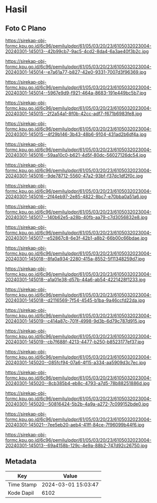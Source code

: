 # Hasil

## Foto C Plano

https://sirekap-obj-formc.kpu.go.id/6c96/pemilu/pdpr/61/05/03/20/23/6105032023004-20240301-145013--42b99cb7-9ac5-4cd2-8da4-6a3ae40f3b2c.jpg

https://sirekap-obj-formc.kpu.go.id/6c96/pemilu/pdpr/61/05/03/20/23/6105032023004-20240301-145014--e7a61a77-b827-42e0-9331-7007d3f96369.jpg

https://sirekap-obj-formc.kpu.go.id/6c96/pemilu/pdpr/61/05/03/20/23/6105032023004-20240301-145014--5967e9d9-f921-464a-8683-191e449bc5b7.jpg

https://sirekap-obj-formc.kpu.go.id/6c96/pemilu/pdpr/61/05/03/20/23/6105032023004-20240301-145015--2f2a54a1-8f0b-42cc-adf7-f671b6983fe8.jpg

https://sirekap-obj-formc.kpu.go.id/6c96/pemilu/pdpr/61/05/03/20/23/6105032023004-20240301-145015--4f29b146-3b43-48b6-9104-431ad2b6df4a.jpg

https://sirekap-obj-formc.kpu.go.id/6c96/pemilu/pdpr/61/05/03/20/23/6105032023004-20240301-145016--59aa10c0-b621-4d5f-80dc-56027126dc54.jpg

https://sirekap-obj-formc.kpu.go.id/6c96/pemilu/pdpr/61/05/03/20/23/6105032023004-20240301-145016--9de78712-5560-47a2-93bf-f37dc1df2f0c.jpg

https://sirekap-obj-formc.kpu.go.id/6c96/pemilu/pdpr/61/05/03/20/23/6105032023004-20240301-145016--2f44eb97-2e85-4822-8bc7-e70bba0a51a6.jpg

https://sirekap-obj-formc.kpu.go.id/6c96/pemilu/pdpr/61/05/03/20/23/6105032023004-20240301-145017--140b62e5-a28b-40fb-aa79-c7d3056832e8.jpg

https://sirekap-obj-formc.kpu.go.id/6c96/pemilu/pdpr/61/05/03/20/23/6105032023004-20240301-145017--e52867c8-6e3f-42b1-a8b2-66b00c66bdae.jpg

https://sirekap-obj-formc.kpu.go.id/6c96/pemilu/pdpr/61/05/03/20/23/6105032023004-20240301-145018--8fa0a934-2280-415a-8552-5f11348259d7.jpg

https://sirekap-obj-formc.kpu.go.id/6c96/pemilu/pdpr/61/05/03/20/23/6105032023004-20240301-145018--a1a01e38-d57b-44a6-ab54-4221428f1233.jpg

https://sirekap-obj-formc.kpu.go.id/6c96/pemilu/pdpr/61/05/03/20/23/6105032023004-20240301-145018--d2116569-7f54-4545-b1ba-9a46ccfd22da.jpg

https://sirekap-obj-formc.kpu.go.id/6c96/pemilu/pdpr/61/05/03/20/23/6105032023004-20240301-145019--c414a87c-701f-4998-9d3b-6d79c787d915.jpg

https://sirekap-obj-formc.kpu.go.id/6c96/pemilu/pdpr/61/05/03/20/23/6105032023004-20240301-145019--cb7f688f-4213-4477-b250-b8523177ef37.jpg

https://sirekap-obj-formc.kpu.go.id/6c96/pemilu/pdpr/61/05/03/20/23/6105032023004-20240301-145020--085fcf94-07a6-4f15-a334-aa5909d3c7ec.jpg

https://sirekap-obj-formc.kpu.go.id/6c96/pemilu/pdpr/61/05/03/20/23/6105032023004-20240301-145020--8cb385b4-eb8c-4793-a7d5-78b88251886d.jpg

https://sirekap-obj-formc.kpu.go.id/6c96/pemilu/pdpr/61/05/03/20/23/6105032023004-20240301-145020--50816424-5b2b-4a9a-a272-7c099152bde0.jpg

https://sirekap-obj-formc.kpu.go.id/6c96/pemilu/pdpr/61/05/03/20/23/6105032023004-20240301-145021--7ee5eb20-aeb4-41ff-84ce-7f96099b44f6.jpg

https://sirekap-obj-formc.kpu.go.id/6c96/pemilu/pdpr/61/05/03/20/23/6105032023004-20240301-145013--69a4158b-129c-4e9a-88b2-747d92c26750.jpg


## Metadata

| Key        | Value               |
| ---------- | ------------------- |
| Time Stamp | 2024-03-01 15:03:47 |
| Kode Dapil | 6102                |



